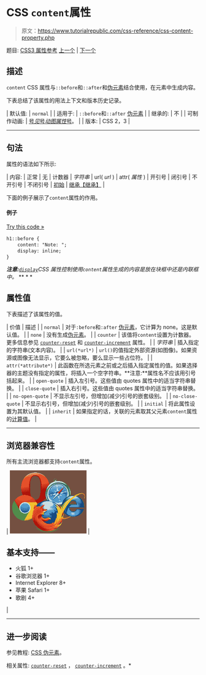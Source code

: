# CSS `content`属性

> 原文：<https://www.tutorialrepublic.com/css-reference/css-content-property.php>

题目: [CSS3 属性参考](css3-properties.php) [上一个](css3-columns-property.php) | [下一个](css-counter-increment-property.php)

## 描述

`content` CSS 属性与`::before`和`::after`和[伪元素](../css-tutorial/css-pseudo-elements.php#pseudo-elements)结合使用，在元素中生成内容。

下表总结了该属性的用法上下文和版本历史记录。

| 默认值: | `normal` |
| 适用于: | `::before`和`::after` [伪元素](../css-tutorial/css-pseudo-elements.php#pseudo-elements) |
| 继承的: | 不 |
| 可制作动画: | [号*见*号*动图属性*号](css-animatable-properties.php)。 |
| 版本: | CSS 2，3 |

* * *

## 句法

属性的语法如下所示:

| 内容: | 正常 &#124; 无 &#124; 计数器 &#124; *字符串* &#124; url( *url* ) &#124; attr( *属性* ) &#124; 开引号 &#124; 闭引号 &#124; 不开引号 &#124; 不闭引号 &#124; [初始](../definitions.php#initial) &#124; [继承【继承】](../definitions.php#inherit) |

下面的例子展示了`content`属性的作用。

#### 例子

[Try this code »](../codelab.php?topic=css&file=content-property "Try this code using online Editor")

```
h1::before {
    content: "Note: ";
    display: inline;
}
```

 ***注意:**[`display`](css-display-property.php)CSS 属性控制使用`content`属性生成的内容是放在块框中还是内联框中。*  ** * *

## 属性值

下表描述了该属性的值。

| 价值 | 描述 |
| `normal` | 对于`:before`和`:after` [伪元素](../css-tutorial/css-pseudo-elements.php)，它计算为 none。这是默认值。 |
| `none` | 没有生成[伪元素](../css-tutorial/css-pseudo-elements.php)。 |
| `counter` | 该值将`content`设置为计数器。更多信息参见 [`counter-reset`](css-counter-reset-property.php) 和 [`counter-increment`](css-counter-increment-property.php) 属性。 |
| *字符串* | 插入指定的字符串(文本内容)。 |
| `url(*url*)` | `url()`的值指定外部资源(如图像)。如果资源或图像无法显示，它要么被忽略，要么显示一些占位符。 |
| `attr(*attribute*)` | 此函数在所选元素之前或之后插入指定属性的值。如果选择器的主题没有指定的属性，将插入一个空字符串。**注意:**属性名不应该用引号括起来。 |
| `open-quote` | 插入左引号。这些值由 quotes 属性中的适当字符串替换。 |
| `close-quote` | 插入右引号。这些值由 quotes 属性中的适当字符串替换。 |
| `no-open-quote` | 不显示左引号，但增加(减少)引号的嵌套级别。 |
| `no-close-quote` | 不显示右引号，但增加(减少)引号的嵌套级别。 |
| `initial` | 将此属性设置为其默认值。 |
| `inherit` | 如果指定的话，关联的元素取其父元素`content`属性的[计算值](../definitions.php#computed-value)。 |

* * *

## 浏览器兼容性

所有主流浏览器都支持`content`属性。

| ![Browsers Icon](img/e9331123c77668c1832e541c2fca1002.png) | 

## 基本支持——

*   火狐 1+
*   谷歌浏览器 1+
*   Internet Explorer 8+
*   苹果 Safari 1+
*   歌剧 4+

 |

* * *

## 进一步阅读

参见教程: [CSS 伪元素](../css-tutorial/css-pseudo-elements.php#pseudo-elements)。

相关属性: [`counter-reset`](css-counter-reset-property.php) ， [`counter-increment`](css-counter-increment-property.php) 。*